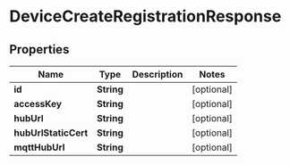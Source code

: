 

# DeviceCreateRegistrationResponse


## Properties

| Name | Type | Description | Notes |
|------------ | ------------- | ------------- | -------------|
|**id** | **String** |  |  [optional] |
|**accessKey** | **String** |  |  [optional] |
|**hubUrl** | **String** |  |  [optional] |
|**hubUrlStaticCert** | **String** |  |  [optional] |
|**mqttHubUrl** | **String** |  |  [optional] |



